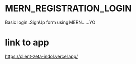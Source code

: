 # MERN_REGISTRATION_LOGIN
Basic login..SignUp form using MERN......YO
# link to app

https://client-zeta-indol.vercel.app/

